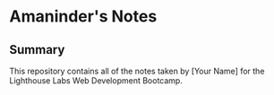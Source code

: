 # Amaninder's Notes

## Summary
This repository contains all of the notes taken by [Your Name] for the Lighthouse Labs Web Development Bootcamp.
